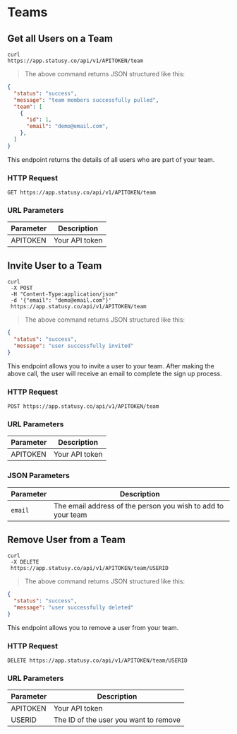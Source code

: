 # Teams

## Get all Users on a Team

```
curl
https://app.statusy.co/api/v1/APITOKEN/team
```

> The above command returns JSON structured like this:

```json
{
  "status": "success",
  "message": "team members successfully pulled",
  "team": [
    {
      "id": 1,
      "email": "demo@email.com",
    },
  ]
}
```

This endpoint returns the details of all users who are part of your team.

### HTTP Request

`GET
https://app.statusy.co/api/v1/APITOKEN/team`

### URL Parameters

Parameter | Description
--------- | -----------
APITOKEN | Your API token

## Invite User to a Team

```
curl
 -X POST
 -H "Content-Type:application/json"
 -d '{"email": "demo@email.com"}'
 https://app.statusy.co/api/v1/APITOKEN/team
```

> The above command returns JSON structured like this:

```json
{
  "status": "success",
  "message": "user successfully invited"
}
```

This endpoint allows you to invite a user to your team. After making the above call, the user will receive an email to complete the sign up process.

### HTTP Request

`POST
https://app.statusy.co/api/v1/APITOKEN/team`

### URL Parameters

Parameter | Description
--------- | -----------
APITOKEN | Your API token

### JSON Parameters

Parameter | Description
--------- | -----------
`email` | The email address of the person you wish to add to your team

## Remove User from a Team

```
curl
 -X DELETE
 https://app.statusy.co/api/v1/APITOKEN/team/USERID
```

> The above command returns JSON structured like this:

```json
{
  "status": "success",
  "message": "user successfully deleted"
}
```

This endpoint allows you to remove a user from your team.

### HTTP Request

`DELETE
https://app.statusy.co/api/v1/APITOKEN/team/USERID`

### URL Parameters

Parameter | Description
--------- | -----------
APITOKEN | Your API token
USERID | The ID of the user you want to remove
